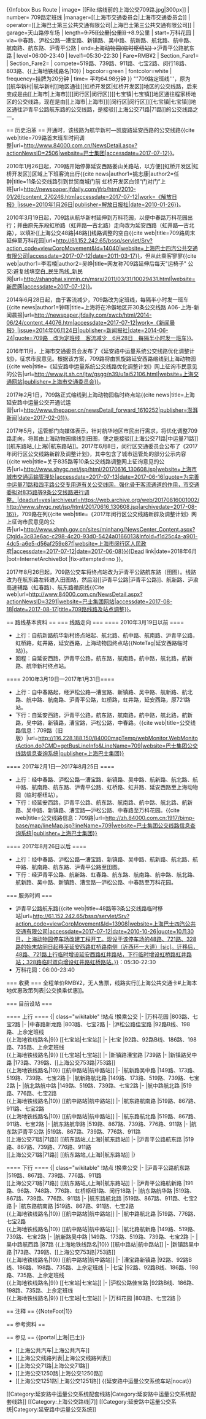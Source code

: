 {{Infobox Bus Route 
| image= [[File:缩线前的上海公交709路.jpg|300px]]
| number= 709路定班线
|manager=[[上海市交通委员会|上海市交通委员会]]
| operator=[[上海巴士第三公共交通有限公司|上海巴士第三公共交通有限公司]] 
| garage=天山路停车场
| length=<s>9.75[[公里|公里]]</s>→8.9公里
| start=万科花园
| via=中春路、沪松公路—漕宝路、新镇路、吴中路、航新路、航北路、航中路、航南路、航东路、沪青平公路
| end=<s>上海动物园(临时枢纽站)</s>→沪青平公路航东路
| level=06:00-23:40
| level1=05:30-22:30
| Fare=RMB¥2
| Section_Fare1=
| Section_Fare2=
| compete=519路、739路、911路、七宝2路、闵行18路、803路、{{上海地铁线路名|10}}
| bgcolor=green
| fontcolor=white
| frequency=挂牌为20分钟
| time=	平均64.98分钟
}}
'''709路定班线'''，原为[[航华新村|航华新村]]地区通往[[虹桥开发区|虹桥开发区]]地区的公交线路，后来变成是由[[上海市|上海市]][[闵行区|闵行区]][[七宝镇|七宝镇]]地区通往程家桥地区的公交线路，现在是由[[上海市|上海市]][[闵行区|闵行区]][[七宝镇|七宝镇]]地区通往沪青平公路航东路的公交线路，是接驳[[上海公交71路|71路]]的公交线路之一。

== 历史沿革 ==
开通时，该线路为航华新村—凯旋路延安西路的公交线路<ref>{{cite web|title=709路首末班车时间调整|url=http://www.84000.com.cn/NewsDetail.aspx?actionNewsID=2506|website=巴士集团|accessdate=2017-07-12}}</ref>。

2010年1月26日起，709路开始停靠延安西路娄山关路站，以方便[[虹桥开发区|虹桥开发区]]区域上下班客流出行<ref>{{cite news|author1=姚志康|author2=任翀|title=11条公交线路引到世贸商城门前 虹桥开发区白领“门对门”上班|url=http://newspaper.jfdaily.com/jfrb/html/2010-01/26/content_270246.htm|accessdate=2017-07-12|work=《解放日报》|issue=2010年1月26日|publisher=解放日报社|date=2010-01-26}}</ref>。

2010年3月19日起，709路从航华新村延伸到万科花园，以便中春路万科花园出行；并由原先东段虹桥路（虹井路—古北路）走向改为延安西路（虹井路—古北路），以填补[[上海公交48路|48路]]线路调整的空白<ref name="wkhy">{{cite web|title=709路周末延伸至万科花园|url=http://61.152.242.65/bssq/servlet/Srv?action_code=viewCorpMovement&Id=14040|website=上海巴士四汽公共交通有限公司|accessdate=2017-07-12|date=2011-03-17}}</ref>，但从此乘客寥寥<ref>{{cite web|author1=李若楠|author2=吴峥|title=网友称709路延伸后每天"运椅子" 公交:避复线填空白_民生热线_新民网|url=http://shanghai.xinmin.cn/msrx/2011/03/31/10029431.html|website=新民网|accessdate=2017-07-12}}</ref>。

2014年6月28日起，由于客流减少，709路改为定班线，每隔半小时发一班车<ref>{{cite news|author1=钟晖|title=上海将在冷僻地区开30条公交线路 A06-上海-新闻晨报|url=http://newspaper.jfdaily.com/xwcb/html/2014-06/24/content_44076.htm|accessdate=2017-07-12|work=《新闻晨报》|issue=2014年06月24日|publisher=新闻报社|date=2014-06-24|quote=709路　改为定班线　客流减少　6月28日　每隔半小时发一班车}}</ref>。

2016年11月，上海市交通委员会发布了《延安路中运量系统公交线路优化调整计划》，征求市民意见。根据该方案，709路将由凯旋路延安西路缩线到上海动物园<ref name="fa">{{cite web|title=《延安路中运量系统公交线路优化调整计划》网上征询市民意见的公告|url=http://www.jt.sh.cn/jtw/gsgg/n39/u1ai52106.html|website=上海交通网站|publisher=上海市交通委员会}}</ref>。

2017年2月1日，709路正式缩线到上海动物园临时终点站<ref>{{cite news|title=上海延安路中运量公交开通试运营|url=http://www.thepaper.cn/newsDetail_forward_1610252|publisher=澎湃新闻|date=2017-02-01}}</ref>。

2017年5月，运管部门向媒体表示，针对航华地区市民出行需求，将优化调整709路走向，将其由上海动物园缩线到田图，使之能接驳[[上海公交71路|中运量71路]][[航东路站_(上海)|航东路站]]。2017年6月8日，闵行区交通委员会公布了《2017年闵行区公交线路新辟及调整计划》，其中包含了城市运管处的部分公示内容<ref>{{cite web|title=关于835路等10条公交线路调整网上征询意见的公告|url=http://www.shygc.net/jsp/html/20170616_130608.jsp|website=上海市城市交通运输管理处|accessdate=2017-07-13|date=2017-06-16|quote=为完善中运量71路和四平路公交专用道有关公交线网，强化骨干客流通道的作用，市交通委拟对835路等9条公交线路进行调整。|deadurl=yes|archiveurl=https://web.archive.org/web/20170816001002/http://www.shygc.net/jsp/html/20170616_130608.jsp|archivedate=2017-08-16}}</ref>，709路在列<ref>{{cite web|title=《2017年闵行区公交线路新辟及调整计划》网上征询市民意见的公告|url=http://www.shmh.gov.cn/sites/minhang/NewsCenter_Content.aspx?CtgId=3c83e6ac-c298-4c20-93d0-5424a0166013&InfoId=f1d25c4a-a901-4dc5-a6e5-d56af259e87f|website=上海市闵行区人民政府|accessdate=2017-07-12|date=2017-06-08}}{{Dead link|date=2018年6月 |bot=InternetArchiveBot |fix-attempted=no }}</ref>。

2017年8月26日起，709路公交车将终点站改为沪青平公路航东路（田图）。线路改为在航东路左转进入田图站，然后沿[[沪青平公路|沪青平公路]]、航新路、沪渝高速辅路（虹春路）、航东路循原线<ref name="tt">{{Cite web|url=http://www.84000.com.cn/NewsDetail.aspx?actionNewsID=3291|website=巴士集团网站|accessdate=2017-08-18|date=2017-08-17|title=709路线路及站点调整}}</ref>。

== 路线基本资料 ==
=== 线路走向 ===
==== 2010年3月19日以前 ====
* 上行：自航新路航华新村终点站起、航北路、航中路、航南路、沪青平公路，虹桥路，虹井路，延安西路，上海动物园终点站{{NoteTag|延安西路临时站}}。
* 回程：自延安西路，沪青平公路，航东路，航南路，航中路，航北路，航新路、航华新村终点站。<ref name="bst-old" /><ref name="wkhy" />

==== 2010年3月19日—2017年1月31日====
* 上行：自中春路起，经沪松公路—漕宝路、新镇路、吴中路、航新路、航北路、航中路、航南路、沪青平公路，虹桥路，虹井路，延安西路，原721路站。
* 下行：自延安西路，沪青平公路，航东路，航南路，航中路，航北路，航新路，吴中路，新镇路，漕宝路，沪松公路，中春路。<ref name="bst-old">{{cite web|title=公交线路信息：709路（旧版）|url=http://116.228.188.150/84000mapTemp/webMonitor.WebMonitorAction.do?CMD=getBusLineInfo&LineName=709|website=巴士集团公交线路信息查询系统|publisher=上海巴士集团}}</ref><ref name="wkhy" />

==== 2017年2月1日—2017年8月25日 ====
* 上行：经中春路、沪松公路—漕宝路、新镇路、吴中路、航新路、航北路、航中路、航南路、航东路、沪青平公路、虹桥路、虹井路、延安西路至上海动物园（临时枢纽站）。
* 下行：经延安西路，沪青平公路、航东路、航南路、航中路、航北路、航新路、吴中路、新镇路、漕宝路—沪松公路、中春路至万科花园。<ref name="bst">{{cite web|title=公交线路信息：709路|url=http://zh.84000.com.cn:1917/bimp-base/map/lineMap.jsp?lineName=709|website=巴士集团公交线路信息查询系统|publisher=上海巴士集团}}</ref><ref name="fa" />

==== 2017年8月26日以后 ====
* 上行：经中春路、沪松公路—漕宝路、新镇路、吴中路、航新路、航北路、航中路、航南路、航东路、沪青平公路至田图。
* 下行：经沪青平公路、航新路、虹春路、航东路、航南路、航中路、航北路、航新路、吴中路、新镇路、漕宝路—沪松公路、中春路至万科花园。<ref name="bst" /><ref name="tt" />

=== 服务时间 ===
* 沪青平公路航东路<ref>{{cite web|title=48路等3条公交线路临时移站|url=http://61.152.242.65/bssq/servlet/Srv?action_code=viewCorpMovement&Id=13908|website=上海巴士四汽公共交通有限公司|accessdate=2017-07-12|date=2010-10-26|quote=10月30日，上海动物园停车场改建工程开工。现设于该停车场的48路、721路、328路的始末站同日起移至延安西路虹桥路南侧（近西环一大道）[sic]。迁移后，48路、721路上行临时增设延安西路虹井路站，下行临时增设虹桥路虹井路站；328路临时双向增设虹井路虹桥路站。}}</ref>：05:30-22:30
* 万科花园：06:00-23:40<ref name="bst" />

=== 收费 ===
全程单价RMB¥2，无人售票，线路实行[[上海公共交通卡#上海本地优惠政策列表|公交换乘优惠]]。

=== 目前设站 ===

==== 上行 ====
{| class="wikitable"
!站点
!换乘公交
|-
|万科花园
|803路、七宝2路
|-
|中春路新龙路
|803路、七宝2路
|-
|沪松公路佳宝路
|92路B线、198路、上佘定班线<br>{{上海地铁线路名|9}} [[七宝站|七宝站]]
|-
|七宝
|92路、92路B线、186路、198路、735路、上佘定班线<br>{{上海地铁线路名|9}} [[七宝站|七宝站]]
|-
|新镇路漕宝路
|739路
|-
|新镇路吴中路
|173路、739路、[[上海公交753路|753路]]<br>{{上海地铁线路名|10}} [[航中路站|航中路站]]
|-
|航新路吴中路
|149路、173路、519路、739路、七宝2路
|-
|航新路航北路
|149路、173路、519路、739路、七宝2路
|-
|航北路航中路
|149路、519路、739路、七宝2路
|-
|航中路航北路
|519路、776路、七宝2路<br>{{上海地铁线路名|10}} [[航中路站|航中路站]]
|-
|航东路航南路
|519路、867路、911路、七宝2路<br>{{上海地铁线路名|10}} [[航中路站|航中路站]]
|-
|航东路航北路
|519路、867路、911路、七宝2路
|-
|航东路航华路
|519路、867路、739路、776路、911路
|-
|航东路沪青平公路
|519路、867路、739路、776路、911路<br>[[上海公交71路|71路]] [[航东路站_(上海)|航东路站]]
|-
|沪青平公路航东路
|519路、867路、739路、776路、911路<br>[[上海公交71路|71路]] [[航东路站_(上海)|航东路站]]
|}

==== 下行 ====
{| class="wikitable"
!站点
!换乘公交
|-
|沪青平公路航东路
|519路、867路、739路、776路、911路<br>[[上海公交71路|71路]] [[航东路站_(上海)|航东路站]]
|-
|沪青平公路航新路
|191路、96路、748路、776路、虹桥枢纽1路、闵行18路
|-
|航东路航华路
|519路、867路、739路、776路、911路
|-
|航东路航北路
|519路、867路、911路、七宝2路
|-
|航东路航南路
|519路、867路、911路、七宝2路<br>{{上海地铁线路名|10}} [[航中路站|航中路站]]
|-
|航中路航北路
|519路、776路、七宝2路<br>{{上海地铁线路名|10}} [[航中路站|航中路站]]
|-
|航北路航新路
|149路、519路、739路、七宝2路
|-
|航新路吴中路
|149路、173路、519路、739路、七宝2路
|-
|吴中路航西路
|87路
{{上海地铁线路名|10}} [[航中路站|航中路站]]
|-
|新镇路吴中路
|173路、739路、[[上海公交753路|753路]]<br>{{上海地铁线路名|10}} [[航中路站|航中路站]]
|-
|漕宝路新镇路
|92路、92路B线、186路、198路、735路、上佘定班线
|-
|七宝
|92路、92路B线、186路、198路、735路、上佘定班线<br>{{上海地铁线路名|9}} [[七宝站|七宝站]]
|-
|沪松公路佳宝路
|92路B线、186路、198路、735路、上佘定班线<br>{{上海地铁线路名|9}} [[七宝站|七宝站]]
|-
|万科花园
|803路、七宝2路
|}

== 注释 ==
{{NoteFoot|1}}

== 参考资料 ==
<references />

== 参见 ==
{{portal|上海|巴士}}
* [[上海公共汽车|上海公共汽车]]
* [[上海公交线路列表|上海公交线路列表]]
* [[上海公交71路|上海公交71路]]
* [[上海公交1250路|上海公交1250路]]
* [[上海公交1251路|上海公交1251路]]
{{延安路中运量公交系统车站|nocat}}

[[Category:延安路中运量公交系统配套线路|Category:延安路中运量公交系统配套线路]]
[[Category:上海公交路线|7]]
[[Category:延安路中运量公交系统|Category:延安路中运量公交系统]]